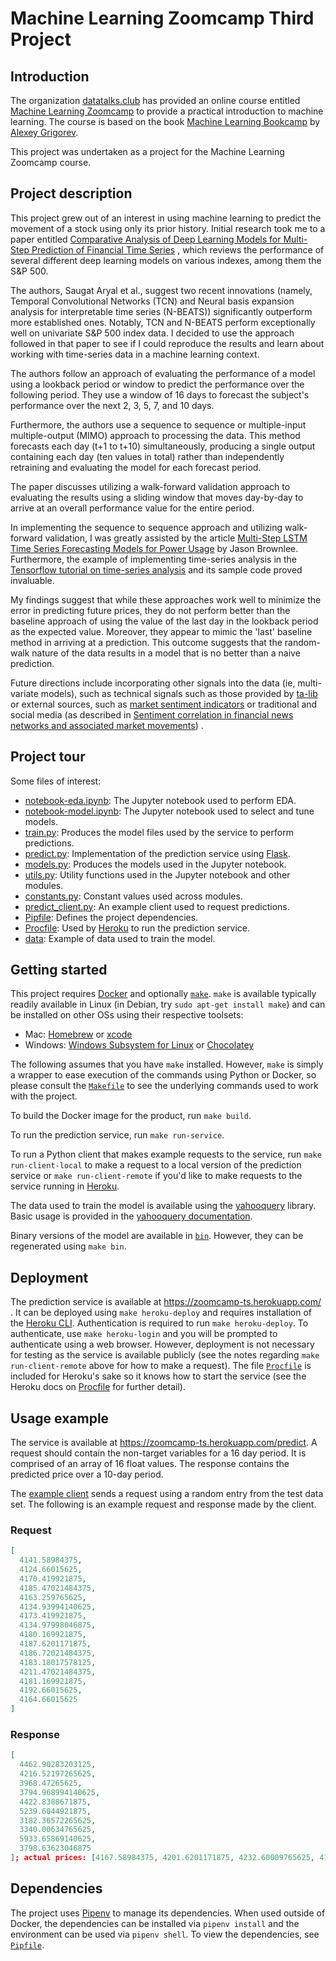 # Machine Learning Zoomcamp Third Project

## Introduction

The organization [datatalks.club](https://datatalks.club) has provided an online course
entitled [Machine Learning Zoomcamp](https://datatalks.club/courses/2021-winter-ml-zoomcamp.html)
to provide a practical introduction to machine learning. The course is based on the book
[Machine Learning Bookcamp](https://www.manning.com/books/machine-learning-bookcamp) by
[Alexey Grigorev](https://alexeygrigorev.com/).

This project was undertaken as a project for the Machine Learning Zoomcamp course.

## Project description

This project grew out of an interest in using machine learning to predict the movement of a stock using only its prior
history. Initial research took me to a paper
entitled [Comparative Analysis of Deep Learning Models for Multi-Step Prediction of Financial Time Series](https://doi.org/10.3844/jcssp.2020.1401.1416)
, which reviews the performance of several different deep learning models on various indexes, among them the S&P 500.

The authors, Saugat Aryal et al., suggest two recent innovations (namely, Temporal Convolutional Networks (TCN) and
Neural basis expansion analysis for interpretable time series (N-BEATS)) significantly outperform more established ones.
Notably, TCN and N-BEATS perform exceptionally well on univariate S&P 500 index data. I decided to use the approach
followed in that paper to see if I could reproduce the results and learn about working with time-series data in a
machine learning context.

The authors follow an approach of evaluating the performance of a model using a lookback period or window to predict the
performance over the following period. They use a window of 16 days to forecast the subject's performance over the next
2, 3, 5, 7, and 10 days.

Furthermore, the authors use a sequence to sequence or multiple-input multiple-output (MIMO) approach to processing the
data. This method forecasts each day (t+1 to t+10) simultaneously, producing a single output containing each day (ten
values in total) rather than independently retraining and evaluating the model for each forecast period.

The paper discusses utilizing a walk-forward validation approach to evaluating the results using a sliding window that
moves day-by-day to arrive at an overall performance value for the entire period.

In implementing the sequence to sequence approach and utilizing walk-forward validation, I was greatly assisted by the
article [Multi-Step LSTM Time Series Forecasting Models for Power Usage](https://machinelearningmastery.com/how-to-develop-lstm-models-for-multi-step-time-series-forecasting-of-household-power-consumption/)
by Jason Brownlee. Furthermore, the example of implementing time-series analysis in
the [Tensorflow tutorial on time-series analysis](https://www.tensorflow.org/tutorials/structured_data/time_series) and
its sample code proved invaluable.

My findings suggest that while these approaches work well to minimize the error in predicting future prices, they do not
perform better than the baseline approach of using the value of the last day in the lookback period as the expected
value. Moreover, they appear to mimic the 'last' baseline method in arriving at a prediction. This outcome suggests that
the random-walk nature of the data results in a model that is no better than a naive prediction.

Future directions include incorporating other signals into the data (ie, multi-variate models), such as technical signals
such as those provided by
[ta-lib](https://mrjbq7.github.io/ta-lib/funcs.html) or external sources, such
as [market sentiment indicators](https://www.investopedia.com/terms/m/marketsentiment.asp)
or traditional and social media (as described
in [Sentiment correlation in financial news networks and associated market movements](https://www.nature.com/articles/s41598-021-82338-6))
.

## Project tour

Some files of interest:

- [notebook-eda.ipynb](notebook-eda.ipynb): The Jupyter notebook used to perform EDA.
- [notebook-model.ipynb](notebook-eda.ipynb): The Jupyter notebook used to select and tune models.
- [train.py](train.py): Produces the model files used by the service to perform predictions.
- [predict.py](predict.py): Implementation of the prediction service using [Flask](https://flask.palletsprojects.com/).
- [models.py](models.py): Produces the models used in the Jupyter notebook.
- [utils.py](utils.py): Utility functions used in the Jupyter notebook and other modules.
- [constants.py](constants.py): Constant values used across modules.
- [predict_client.py](predict_client.py): An example client used to request predictions.
- [Pipfile](Pipfile): Defines the project dependencies.
- [Procfile](Procfile): Used by [Heroku](https://heroku.com) to run the prediction service.
- [data](data/gspc.csv): Example of data used to train the model.

## Getting started

This project requires [Docker](https://docs.docker.com/get-docker/) and
optionally [`make`](https://www.gnu.org/software/make/).
`make` is available typically readily available in Linux (in Debian, try `sudo apt-get install make`) and can be
installed on other OSs using their respective toolsets:

- Mac: [Homebrew](https://brew.sh/) or [xcode](https://apps.apple.com/us/app/xcode/)
- Windows: [Windows Subsystem for Linux](https://docs.microsoft.com/en-us/windows/wsl/)
  or [Chocolatey](https://chocolatey.org/)

The following assumes that you have `make` installed. However, `make` is simply a wrapper to ease execution of the
commands using Python or Docker, so please consult the [`Makefile`](Makefile) to see the underlying commands used to
work with the project.

To build the Docker image for the product, run `make build`.

To run the prediction service, run `make run-service`.

To run a Python client that makes example requests to the service, run `make run-client-local` to make a request to a
local version of the prediction service or `make run-client-remote` if you'd like to make requests to the service
running in
[Heroku](https://heroku.com).

The data used to train the model is available using the [yahooquery](https://pypi.org/project/yahooquery/) library.
Basic usage is provided in the [yahooquery documentation](https://yahooquery.dpguthrie.com/guide/ticker/intro/).

Binary versions of the model are available in [`bin`](bin). However, they can be regenerated using `make bin`.

## Deployment

The prediction service is available at https://zoomcamp-ts.herokuapp.com/ . It can be deployed using
`make heroku-deploy` and requires installation of the [Heroku CLI](https://devcenter.heroku.com/articles/heroku-cli).
Authentication is required to run `make heroku-deploy`. To authenticate, use `make heroku-login` and you will be
prompted to authenticate using a web browser. However, deployment is not necessary for testing as the service is
available publicly (see the notes regarding `make run-client-remote` above for how to make a request). The
file [`Procfile`](Procfile)
is included for Heroku's sake so it knows how to start the service (see the Heroku docs on
[Procfile](https://devcenter.heroku.com/articles/procfile) for further detail).

## Usage example

The service is available at https://zoomcamp-ts.herokuapp.com/predict. A request should contain the non-target variables
for a 16 day period. It is comprised of an array of 16 float values. The response contains the predicted price over a
10-day period.

The [example client](predict_client.py) sends a request using a random entry from the test data set. The following is an
example request and response made by the client.

### Request

```json
[
  4141.58984375,
  4124.66015625,
  4170.419921875,
  4185.47021484375,
  4163.259765625,
  4134.93994140625,
  4173.419921875,
  4134.97998046875,
  4180.169921875,
  4187.6201171875,
  4186.72021484375,
  4183.18017578125,
  4211.47021484375,
  4181.169921875,
  4192.66015625,
  4164.66015625
]
```

### Response

```json
[
  4462.90283203125,
  4216.52197265625,
  3968.47265625,
  3794.968994140625,
  4422.8388671875,
  5239.6044921875,
  3182.36572265625,
  3340.00634765625,
  5933.65869140625,
  3798.63623046875
]; actual prices: [4167.58984375, 4201.6201171875, 4232.60009765625, 4188.43017578125, 4152.10009765625, 4063.0400390625, 4112.5, 4173.85009765625, 4163.2900390625, 4127.830078125]
```

## Dependencies

The project uses [Pipenv](https://pipenv.pypa.io/) to manage its dependencies. When used outside of Docker, the
dependencies can be installed via `pipenv install` and the environment can be used via `pipenv shell`. To view the
dependencies, see [`Pipfile`](Pipfile).